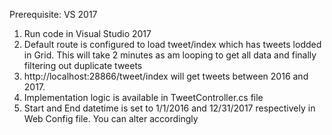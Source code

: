 Prerequisite: VS 2017


1. Run code in Visual Studio 2017
2. Default route is configured to load tweet/index which has tweets lodded in Grid. This will take 2 minutes as am looping to get all data and finally filtering out duplicate tweets
3. http://localhost:28866/tweet/index will get tweets between 2016 and 2017. 
4. Implementation logic is available in TweetController.cs file
5. Start and End datetime is set to 1/1/2016 and 12/31/2017 respectively in Web Config file. You can alter accordingly
